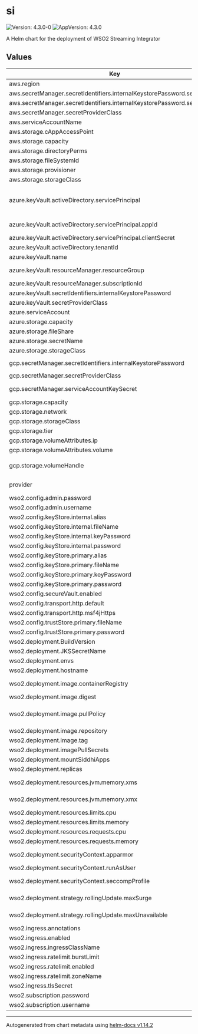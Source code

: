 # si

![Version: 4.3.0-0](https://img.shields.io/badge/Version-4.3.0--0-informational?style=flat-square) ![AppVersion: 4.3.0](https://img.shields.io/badge/AppVersion-4.3.0-informational?style=flat-square)

A Helm chart for the deployment of WSO2 Streaming Integrator

## Values

| Key | Type | Default | Description |
|-----|------|---------|-------------|
| aws.region | string | `""` | AWS region |
| aws.secretManager.secretIdentifiers.internalKeystorePassword.secretKey | string | `""` | Secret key for internal keystore password |
| aws.secretManager.secretIdentifiers.internalKeystorePassword.secretName | string | `""` | Secret name for internal keystore password |
| aws.secretManager.secretProviderClass | string | `""` | AWS Secret Manager secret provider class name |
| aws.serviceAccountName | string | `""` | AWS IAM service account name |
| aws.storage.cAppAccessPoint | string | `""` | EFS file system access point ID for mounting the CApps |
| aws.storage.capacity | string | `""` | Persistent volume storage capacity |
| aws.storage.directoryPerms | string | `"0777"` | Directory permissions for access point root directory creation |
| aws.storage.fileSystemId | string | `""` | EFS file system ID |
| aws.storage.provisioner | string | `"efs.csi.aws.com"` | Storage provisioner |
| aws.storage.storageClass | string | `""` | Persistent volume storage class name |
| azure.keyVault.activeDirectory.servicePrincipal | object | `{"appId":"","clientSecret":""}` | Service Principal created for transacting with the target Azure Key Vault For advanced details refer to official documentation (https://github.com/Azure/secrets-store-csi-driver-provider-azure/blob/master/docs/service-principal-mode.md) |
| azure.keyVault.activeDirectory.servicePrincipal.appId | string | `""` | Azure AD application name for fetching secrets via CSI secret store driver |
| azure.keyVault.activeDirectory.servicePrincipal.clientSecret | string | `""` | Client secret of Azure AD application client |
| azure.keyVault.activeDirectory.tenantId | string | `""` | Azure Active Directory tenant ID of the target Key Vault |
| azure.keyVault.name | string | `""` | Name of the target Azure Key Vault instance |
| azure.keyVault.resourceManager.resourceGroup | string | `""` | Name of the Azure Resource Group to which the target Azure Key Vault belongs |
| azure.keyVault.resourceManager.subscriptionId | string | `""` | Subscription ID of the target Azure Key Vault |
| azure.keyVault.secretIdentifiers.internalKeystorePassword | string | `""` |  |
| azure.keyVault.secretProviderClass | string | `""` |  |
| azure.serviceAccount | string | `""` |  |
| azure.storage.capacity | string | `""` | Persistent volume capacity |
| azure.storage.fileShare | string | `""` | Azure fileshare name |
| azure.storage.secretName | string | `""` | Azure file secret name |
| azure.storage.storageClass | string | `""` | Persistent volume storage class |
| gcp.secretManager.secretIdentifiers.internalKeystorePassword | string | `""` | Secret name for internal keystore password. Expected format is `projects/<PROJECT_ID>/secrets/<SECRET_NAME>/versions/<VERSION>` |
| gcp.secretManager.secretProviderClass | string | `""` | GCP Secret Manager secret provider class name |
| gcp.secretManager.serviceAccountKeySecret | string | `""` | K8s secret name which contains the JSON keyfile for the service account used to access the GCP Secret Manager |
| gcp.storage.capacity | string | `""` | Persistent volume storage capacity |
| gcp.storage.network | string | `""` | Network of the FileStore |
| gcp.storage.storageClass | string | `""` | Persistent volume storage class name |
| gcp.storage.tier | string | `""` |  |
| gcp.storage.volumeAttributes.ip | string | `""` | Pre-provisioned Filestore instance IP |
| gcp.storage.volumeAttributes.volume | string | `""` | Pre-provisioned Filestore instance share name |
| gcp.storage.volumeHandle | string | `""` | Volume handle of the GCP Filestore instance. Format `modeInstance/<zone>/<filestore-instance-name>/<filestore-share-name>` |
| provider | string | `""` | -------------------------------------------------------------------------------------- |
| wso2.config.admin.password | string | `""` | Super admin password |
| wso2.config.admin.username | string | `""` | Super admin username |
| wso2.config.keyStore.internal.alias | string | `"wso2carbon"` | Internal keystore alias |
| wso2.config.keyStore.internal.fileName | string | `"wso2carbon.jks"` | Internal keystore file name |
| wso2.config.keyStore.internal.keyPassword | string | `""` | Internal keystore key password |
| wso2.config.keyStore.internal.password | string | `""` | Internal keystore password |
| wso2.config.keyStore.primary.alias | string | `"wso2carbon"` | Primary keystore alias |
| wso2.config.keyStore.primary.fileName | string | `"wso2carbon.jks"` | Primary keystore file name |
| wso2.config.keyStore.primary.keyPassword | string | `""` | Primary keystore key password |
| wso2.config.keyStore.primary.password | string | `""` | Primary keystore password |
| wso2.config.secureVault.enabled | bool | `false` | Enable/Disable secure vault |
| wso2.config.transport.http.default | int | `9090` |  |
| wso2.config.transport.http.msf4jHttps | int | `9443` |  |
| wso2.config.trustStore.primary.fileName | string | `"client-truststore.jks"` | Primary truststore file name |
| wso2.config.trustStore.primary.password | string | `""` | Primary truststore password |
| wso2.deployment.BuildVersion | string | `"4.3.0"` | Build version of the Micro Integrator |
| wso2.deployment.JKSSecretName | string | `""` | K8s secret name which contains JKS files |
| wso2.deployment.envs | list | `nil` | Environment variables for the Micro integrator deployment |
| wso2.deployment.hostname | string | `"si.wso2.com"` | Hostname of the Micro Integrator deployment |
| wso2.deployment.image.containerRegistry | string | `"docker.wso2.com"` | Container registry (When running on a local Kubernetes cluster using local image, make this empty) |
| wso2.deployment.image.digest | string | `""` | Container image digest |
| wso2.deployment.image.pullPolicy | string | `"IfNotPresent"` | Container image pull policy. Refer (https://kubernetes.io/docs/concepts/containers/images/#updating-images) |
| wso2.deployment.image.repository | string | `"wso2si"` | Container image repository name |
| wso2.deployment.image.tag | string | `"4.3.0"` | Container image tag |
| wso2.deployment.imagePullSecrets | string | `""` | imagePullSecrets for private docker registry |
| wso2.deployment.mountSiddhiApps | bool | `false` |  |
| wso2.deployment.replicas | int | `1` | Number of deployment replicas |
| wso2.deployment.resources.jvm.memory.xms | string | `"512m"` | The minimum amount of memory that should be allocated for the JVM |
| wso2.deployment.resources.jvm.memory.xmx | string | `"1024m"` | The maximum amount of memory that should be allocated for the JVM |
| wso2.deployment.resources.limits.cpu | string | `"1000m"` | The maximum amount of CPU that should be allocated for a Pod |
| wso2.deployment.resources.limits.memory | string | `"1Gi"` | The maximum amount of memory that should be allocated for a Pod |
| wso2.deployment.resources.requests.cpu | string | `"500m"` | The minimum amount of CPU that should be allocated for a Pod |
| wso2.deployment.resources.requests.memory | string | `"512Mi"` | The minimum amount of memory that should be allocated for a Pod |
| wso2.deployment.securityContext.apparmor | bool | `true` | Enable/Disable AppArmor (https://kubernetes.io/docs/tutorials/security/apparmor/) |
| wso2.deployment.securityContext.runAsUser | string | `""` | The UID to run the entrypoint of the container process |
| wso2.deployment.securityContext.seccompProfile | bool | `true` | Enable/Disable seccomp profile (https://kubernetes.io/docs/tutorials/security/seccomp/) |
| wso2.deployment.strategy.rollingUpdate.maxSurge | int | `1` | The maximum number of pods that can be scheduled above the desired number of pods. |
| wso2.deployment.strategy.rollingUpdate.maxUnavailable | int | `0` | The maximum number of pods that can be unavailable during the update. |
| wso2.ingress.annotations | list | `nil` | Ingress annotations |
| wso2.ingress.enabled | bool | `true` | Enable Ingress for SI |
| wso2.ingress.ingressClassName | string | `""` | Ingress class name |
| wso2.ingress.ratelimit.burstLimit | string | `""` | Ingress ratelimit burst limit |
| wso2.ingress.ratelimit.enabled | bool | `false` | Ingress rate limit |
| wso2.ingress.ratelimit.zoneName | string | `""` | Ingress ratelimit zone name |
| wso2.ingress.tlsSecret | string | `""` | K8s TLS secret for configured hostname |
| wso2.subscription.password | string | `""` | WSO2 subscription password |
| wso2.subscription.username | string | `""` | WSO2 subscription username |

----------------------------------------------
Autogenerated from chart metadata using [helm-docs v1.14.2](https://github.com/norwoodj/helm-docs/releases/v1.14.2)
